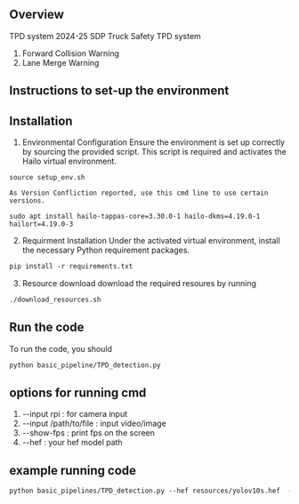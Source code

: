 ## Overview
TPD system
2024-25 SDP Truck Safety TPD system
1. Forward Collision Warning
2. Lane Merge Warning
 
## Instructions to set-up the environment
## Installation
1. Environmental Configuration
   Ensure the environment is set up correctly by sourcing the provided script. This script is required and activates the Hailo virtual environment.
```mardown
source setup_env.sh
```
    As Version Confliction reported, use this cmd line to use certain versions.
```mardown
sudo apt install hailo-tappas-core=3.30.0-1 hailo-dkms=4.19.0-1 hailort=4.19.0-3
```

2. Requirment Installation
    Under the activated virtual environment, install the necessary Python requirement packages.
```markdown
pip install -r requirements.txt
```
3. Resource download
    download the required resoures by running
```markdown
./download_resources.sh
```
## Run the code
To run the code, you should

```markdown
python basic_pipeline/TPD_detection.py
```
## options for running cmd
1. --input rpi : for camera input
2. --input /path/to/file : input video/image
3. --show-fps : print fps on the screen
4. --hef : your hef model path

## example running code
```markdown
python basic_pipelines/TPD_detection.py --hef resources/yolov10s.hef  --input resources/test01.mp4 --show-fps
```
